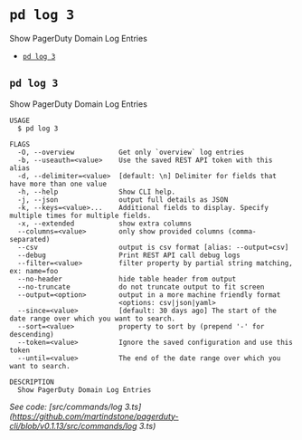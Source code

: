 `pd log 3`
==========

Show PagerDuty Domain Log Entries

* [`pd log 3`](#pd-log-3)

## `pd log 3`

Show PagerDuty Domain Log Entries

```
USAGE
  $ pd log 3

FLAGS
  -O, --overview           Get only `overview` log entries
  -b, --useauth=<value>    Use the saved REST API token with this alias
  -d, --delimiter=<value>  [default: \n] Delimiter for fields that have more than one value
  -h, --help               Show CLI help.
  -j, --json               output full details as JSON
  -k, --keys=<value>...    Additional fields to display. Specify multiple times for multiple fields.
  -x, --extended           show extra columns
  --columns=<value>        only show provided columns (comma-separated)
  --csv                    output is csv format [alias: --output=csv]
  --debug                  Print REST API call debug logs
  --filter=<value>         filter property by partial string matching, ex: name=foo
  --no-header              hide table header from output
  --no-truncate            do not truncate output to fit screen
  --output=<option>        output in a more machine friendly format
                           <options: csv|json|yaml>
  --since=<value>          [default: 30 days ago] The start of the date range over which you want to search.
  --sort=<value>           property to sort by (prepend '-' for descending)
  --token=<value>          Ignore the saved configuration and use this token
  --until=<value>          The end of the date range over which you want to search.

DESCRIPTION
  Show PagerDuty Domain Log Entries
```

_See code: [src/commands/log 3.ts](https://github.com/martindstone/pagerduty-cli/blob/v0.1.13/src/commands/log 3.ts)_
